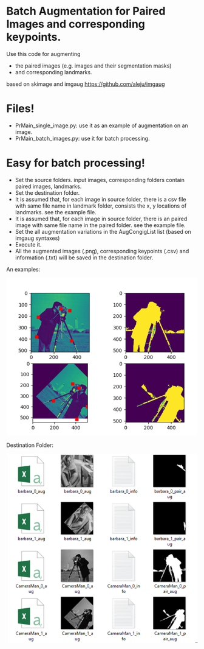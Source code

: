 
# Batch Augmentation for Paired Images and corresponding keypoints.
Use this code for augmenting 

- the paired images (e.g. images and their segmentation masks) 
- and corresponding landmarks.

based on skimage and imgaug https://github.com/aleju/imgaug

# Files!

  - PrMain_single_image.py: use it as an example of augmentation on an image.
  - PrMain_batch_images.py: use it for batch processing.
 
# Easy for batch processing!
  - Set the source folders. input images, corresponding folders contain paired images, landmarks.
  - Set the destination folder.
  - It is assumed that, for each image in source folder, there is a csv file with same file name in landmark folder, consists the x, y locations of landmarks. see the example file.
  - It is assumed that, for each image in source folder, there is an paired image with same file name in the paired folder. see the example file.
  - Set the all augmentation variations in the AugCongigList list (based on imgaug syntaxes)
  - Execute it. 
  - All the augmented images (.png), corresponding keypoints (.csv) and information (.txt) will be saved in the destination folder.
 

An examples:

![Screenshot](Example.png)


Destination Folder:

![Screenshot](ExampleDestinationFolder.png)
